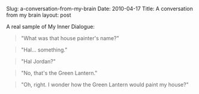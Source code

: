 Slug: a-conversation-from-my-brain
Date: 2010-04-17
Title: A conversation from my brain
layout: post

A real sample of My Inner Dialogue:

>"What was that house painter's name?"

>"Hal... something."

>"Hal Jordan?"

>"No, that's the Green Lantern."

>"Oh, right. I wonder how the Green Lantern would paint my house?"
